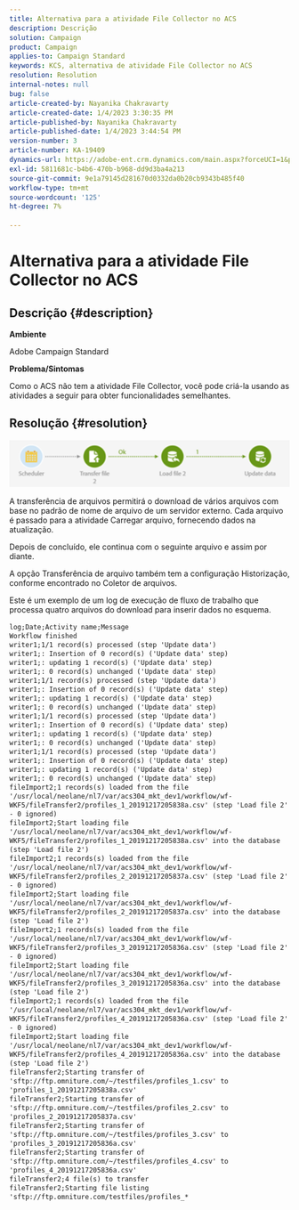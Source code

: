 ```yaml
---
title: Alternativa para a atividade File Collector no ACS
description: Descrição
solution: Campaign
product: Campaign
applies-to: Campaign Standard
keywords: KCS, alternativa de atividade File Collector no ACS
resolution: Resolution
internal-notes: null
bug: false
article-created-by: Nayanika Chakravarty
article-created-date: 1/4/2023 3:30:35 PM
article-published-by: Nayanika Chakravarty
article-published-date: 1/4/2023 3:44:54 PM
version-number: 3
article-number: KA-19409
dynamics-url: https://adobe-ent.crm.dynamics.com/main.aspx?forceUCI=1&pagetype=entityrecord&etn=knowledgearticle&id=174e67b4-448c-ed11-81ac-6045bd006ce9
exl-id: 5811681c-b4b6-470b-b968-dd9d3ba4a213
source-git-commit: 9e1a79145d281670d0332da0b20cb9343b485f40
workflow-type: tm+mt
source-wordcount: '125'
ht-degree: 7%

---
```


# Alternativa para a atividade File Collector no ACS

## Descrição {#description}


<b>Ambiente</b>

Adobe Campaign Standard

<b>Problema/Sintomas</b>

Como o ACS não tem a atividade File Collector, você pode criá-la usando as atividades a seguir para obter funcionalidades semelhantes.


## Resolução {#resolution}


![](assets/8e624e34-2cce-ec11-a7b5-0022480a8e40.png)

A transferência de arquivos permitirá o download de vários arquivos com base no padrão de nome de arquivo de um servidor externo. Cada arquivo é passado para a atividade Carregar arquivo, fornecendo dados na atualização.

Depois de concluído, ele continua com o seguinte arquivo e assim por diante.

A opção Transferência de arquivo também tem a configuração Historização, conforme encontrado no Coletor de arquivos.

Este é um exemplo de um log de execução de fluxo de trabalho que processa quatro arquivos do download para inserir dados no esquema.




```
log;Date;Activity name;Message
Workflow finished
writer1;1/1 record(s) processed (step 'Update data')
writer1;: Insertion of 0 record(s) ('Update data' step)
writer1;: updating 1 record(s) ('Update data' step)
writer1;: 0 record(s) unchanged ('Update data' step)
writer1;1/1 record(s) processed (step 'Update data')
writer1;: Insertion of 0 record(s) ('Update data' step)
writer1;: updating 1 record(s) ('Update data' step)
writer1;: 0 record(s) unchanged ('Update data' step)
writer1;1/1 record(s) processed (step 'Update data')
writer1;: Insertion of 0 record(s) ('Update data' step)
writer1;: updating 1 record(s) ('Update data' step)
writer1;: 0 record(s) unchanged ('Update data' step)
writer1;1/1 record(s) processed (step 'Update data')
writer1;: Insertion of 0 record(s) ('Update data' step)
writer1;: updating 1 record(s) ('Update data' step)
writer1;: 0 record(s) unchanged ('Update data' step)
fileImport2;1 records(s) loaded from the file '/usr/local/neolane/nl7/var/acs304_mkt_dev1/workflow/wf-WKF5/fileTransfer2/profiles_1_20191217205838a.csv' (step 'Load file 2' - 0 ignored)
fileImport2;Start loading file '/usr/local/neolane/nl7/var/acs304_mkt_dev1/workflow/wf-WKF5/fileTransfer2/profiles_1_20191217205838a.csv' into the database (step 'Load file 2')
fileImport2;1 records(s) loaded from the file '/usr/local/neolane/nl7/var/acs304_mkt_dev1/workflow/wf-WKF5/fileTransfer2/profiles_2_20191217205837a.csv' (step 'Load file 2' - 0 ignored)
fileImport2;Start loading file '/usr/local/neolane/nl7/var/acs304_mkt_dev1/workflow/wf-WKF5/fileTransfer2/profiles_2_20191217205837a.csv' into the database (step 'Load file 2')
fileImport2;1 records(s) loaded from the file '/usr/local/neolane/nl7/var/acs304_mkt_dev1/workflow/wf-WKF5/fileTransfer2/profiles_3_20191217205836a.csv' (step 'Load file 2' - 0 ignored)
fileImport2;Start loading file '/usr/local/neolane/nl7/var/acs304_mkt_dev1/workflow/wf-WKF5/fileTransfer2/profiles_3_20191217205836a.csv' into the database (step 'Load file 2')
fileImport2;1 records(s) loaded from the file '/usr/local/neolane/nl7/var/acs304_mkt_dev1/workflow/wf-WKF5/fileTransfer2/profiles_4_20191217205836a.csv' (step 'Load file 2' - 0 ignored)
fileImport2;Start loading file '/usr/local/neolane/nl7/var/acs304_mkt_dev1/workflow/wf-WKF5/fileTransfer2/profiles_4_20191217205836a.csv' into the database (step 'Load file 2')
fileTransfer2;Starting transfer of 'sftp://ftp.omniture.com/~/testfiles/profiles_1.csv' to 'profiles_1_20191217205838a.csv'
fileTransfer2;Starting transfer of 'sftp://ftp.omniture.com/~/testfiles/profiles_2.csv' to 'profiles_2_20191217205837a.csv'
fileTransfer2;Starting transfer of 'sftp://ftp.omniture.com/~/testfiles/profiles_3.csv' to 'profiles_3_20191217205836a.csv'
fileTransfer2;Starting transfer of 'sftp://ftp.omniture.com/~/testfiles/profiles_4.csv' to 'profiles_4_20191217205836a.csv'
fileTransfer2;4 file(s) to transfer
fileTransfer2;Starting file listing 'sftp://ftp.omniture.com/testfiles/profiles_*
```
